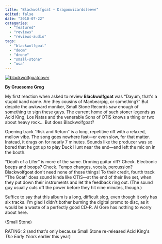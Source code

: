 ```yaml
---
title: "Blackwolfgoat – Dragonwizardsleeve"
edited: false
date: "2010-07-22"
categories:
  - "featured"
  - "reviews"
  - "reviews-audio"
tags:
  - "blackwolfgoat"
  - "doom"
  - "drone"
  - "small-stone"
  - "usa"
---
```


[![](http://www.hellbound.ca/wp-content/uploads/2010/07/blackwolfgoatcover-300x300.jpg "blackwolfgoatcover")](http://www.hellbound.ca/wp-content/uploads/2010/07/blackwolfgoatcover.jpg)

**By Gruesome Greg**

My first reaction when asked to review **Blackwolfgoat** was “Dayum, that's a stupid band name. Are they cousins of Manbearpig, or something?” But despite the awkward moniker, Small Stone Records saw enough of something to sign these guys. The current home of such stoner legends as Acid King, Los Natas and the venerable Sons of OTIS knows a thing or two about heavy rock... But does Blackwolfgoat?

Opening track “Risk and Return” is a long, repetitive riff with a relaxed, mellow vibe. The song goes nowhere fast—or even slow, for that matter. Instead, it drags on for nearly 7 minutes. Sounds like the producer was so bored that he got up to play Duck Hunt near the end—and left the mic on in the booth.

“Death of a Lifer” is more of the same. Droning guitar riff? Check. Electronic beeps and boops? Check. Tempo changes, vocals, percussion? Blackwolfgoat don't need none of those things! To their credit, fourth track “The Goat” does sound kinda like OTIS—at the end of their live set, when they put down their instruments and let the feedback ring out. (The sound guy usually cuts off the power before they hit nine minutes, though.)

Suffice to say that this album is a long, difficult slog, even though it only has six tracks. I'm glad I didn't bother burning the digital promo to disc, as it would be a waste of a perfectly good CD-R. Al Gore has nothing to worry about here.

(Small Stone)

RATING: 2 (and that's only because Small Stone re-released Acid King's _The Early Years_ earlier this year)
